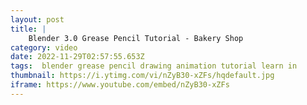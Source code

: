 ```yaml
---
layout: post
title: |
    Blender 3.0 Grease Pencil Tutorial - Bakery Shop
category: video
date: 2022-11-29T02:57:55.653Z
tags:  blender grease pencil drawing animation tutorial learn in
thumbnail: https://i.ytimg.com/vi/nZyB30-xZFs/hqdefault.jpg
iframe: https://www.youtube.com/embed/nZyB30-xZFs
---
```


